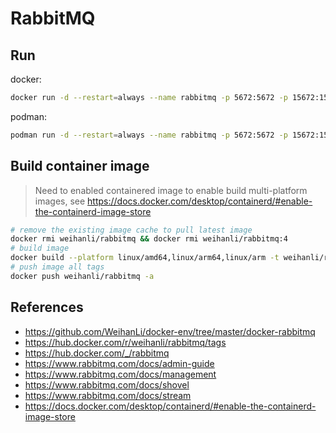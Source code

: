 # RabbitMQ

## Run

docker:

```sh
docker run -d --restart=always --name rabbitmq -p 5672:5672 -p 15672:15672 weihanli/rabbitmq
```

podman:

```sh
podman run -d --restart=always --name rabbitmq -p 5672:5672 -p 15672:15672 weihanli/rabbitmq
```

## Build container image

> Need to enabled containered image to enable build multi-platform images, see <https://docs.docker.com/desktop/containerd/#enable-the-containerd-image-store>

```sh
# remove the existing image cache to pull latest image
docker rmi weihanli/rabbitmq && docker rmi weihanli/rabbitmq:4
# build image
docker build --platform linux/amd64,linux/arm64,linux/arm -t weihanli/rabbitmq -t weihanli/rabbitmq:4 .
# push image all tags
docker push weihanli/rabbitmq -a
```

## References

- <https://github.com/WeihanLi/docker-env/tree/master/docker-rabbitmq>
- <https://hub.docker.com/r/weihanli/rabbitmq/tags>
- <https://hub.docker.com/_/rabbitmq>
- <https://www.rabbitmq.com/docs/admin-guide>
- <https://www.rabbitmq.com/docs/management>
- <https://www.rabbitmq.com/docs/shovel>
- <https://www.rabbitmq.com/docs/stream>
- <https://docs.docker.com/desktop/containerd/#enable-the-containerd-image-store>
